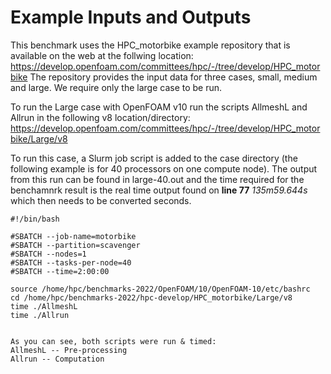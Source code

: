 # Example Inputs and Outputs

This benchmark uses the HPC_motorbike example repository that is available on the web at the follwing location:
https://develop.openfoam.com/committees/hpc/-/tree/develop/HPC_motorbike
The repository provides the input data for three cases, small, medium and large. We require only the large case to be run. 

To run the Large case with OpenFOAM v10 run the scripts AllmeshL and Allrun in the following v8 location/directory:
https://develop.openfoam.com/committees/hpc/-/tree/develop/HPC_motorbike/Large/v8

To run this case, a Slurm job script is added to the case directory (the following example is for 40 processors on one compute node). The output from this run can be found in large-40.out and the time required for the benchamnrk result is the real time output found on **line 77** *135m59.644s* which then needs to be converted seconds.

```shell
#!/bin/bash

#SBATCH --job-name=motorbike
#SBATCH --partition=scavenger
#SBATCH --nodes=1
#SBATCH --tasks-per-node=40
#SBATCH --time=2:00:00

source /home/hpc/benchmarks-2022/OpenFOAM/10/OpenFOAM-10/etc/bashrc
cd /home/hpc/benchmarks-2022/hpc-develop/HPC_motorbike/Large/v8
time ./AllmeshL
time ./Allrun


As you can see, both scripts were run & timed:
AllmeshL -- Pre-processing
Allrun -- Computation
```